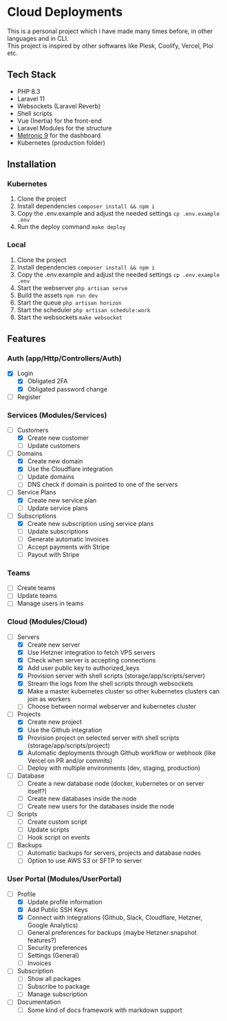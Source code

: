 # Cloud Deployments
This is a personal project which i have made many times before, in other languages and in CLI.  
This project is inspired by other softwares like Plesk, Coolify, Vercel, Ploi etc.

## Tech Stack
- PHP 8.3
- Laravel 11
- Websockets (Laravel Reverb)
- Shell scripts
- Vue (Inertia) for the front-end
- Laravel Modules for the structure
- [Metronic 9](https://keenthemes.com/metronic/) for the dashboard
- Kubernetes (production folder)

## Installation

### Kubernetes
1. Clone the project
2. Install dependencies `composer install && npm i`
3. Copy the .env.example and adjust the needed settings `cp .env.example .env`
4. Run the deploy command `make deploy`
 
### Local
1. Clone the project
2. Install dependencies `composer install && npm i`
3. Copy the .env.example and adjust the needed settings `cp .env.example .env`
4. Start the webserver `php artisan serve`
5. Build the assets `npm run dev`
6. Start the queue `php artisan horizon`
7. Start the scheduler `php artisan schedule:work`
8. Start the websockets `make websocket`

## Features  

### Auth  (app/Http/Controllers/Auth)

- [x] Login
  - [x] Obligated 2FA
  - [x] Obligated password change
- [ ] Register

### Services (Modules/Services)
- [ ] Customers
  - [x] Create new customer
  - [ ] Update customers

- [ ] Domains
  - [x] Create new domain
  - [x] Use the Cloudflare integration
  - [ ] Update domains
  - [ ] DNS check if domain is pointed to one of the servers
- [ ] Service Plans
  - [x] Create new service plan
  - [ ] Update service plans
- [ ] Subscriptions
  - [x] Create new subscription using service plans
  - [ ] Update subscriptions
  - [ ] Generate automatic invoices
  - [ ] Accept payments with Stripe
  - [ ] Payout with Stripe 

### Teams
- [ ] Create teams
- [ ] Update teams
- [ ] Manage users in teams

### Cloud (Modules/Cloud)
- [ ] Servers
  - [x] Create new server
  - [x] Use Hetzner integration to fetch VPS servers
  - [x] Check when server is accepting connections
  - [x] Add user public key to authorized_keys
  - [x] Provision server with shell scripts (storage/app/scripts/server)
  - [x] Stream the logs from the shell scripts through websockets
  - [x] Make a master kubernetes cluster so other kubernetes clusters can join as workers
  - [ ] Choose between normal webserver and kubernetes cluster
- [ ] Projects
  - [x] Create new project
  - [x] Use the Github integration
  - [x] Provision project on selected server with shell scripts (storage/app/scripts/project)
  - [x] Automatic deployments through Github workflow or webhook (like Vercel on PR and/or commits)
  - [ ] Deploy with multiple environments (dev, staging, production)
- [ ] Database
  - [ ] Create a new database node (docker, kubernetes or on server itself?)
  - [ ] Create new databases inside the node
  - [ ] Create new users for the databases inside the node
- [ ] Scripts
  - [ ] Create custom script
  - [ ] Update scripts
  - [ ] Hook script on events
- [ ] Backups
  - [ ] Automatic backups for servers, projects and database nodes
  - [ ] Option to use AWS S3 or SFTP to server

### User Portal (Modules/UserPortal)
- [ ] Profile
  - [x] Update profile information
  - [x] Add Public SSH Keys
  - [x] Connect with integrations (Github, Slack, Cloudflare, Hetzner, Google Analytics)
  - [ ] General preferences for backups (maybe Hetzner snapshot features?)
  - [ ] Security preferences
  - [ ] Settings (General)
  - [ ] Invoices
- [ ] Subscription
  - [ ] Show all packages
  - [ ] Subscribe to package
  - [ ] Manage subscription
- [ ] Documentation
  - [ ] Some kind of docs framework with markdown support
